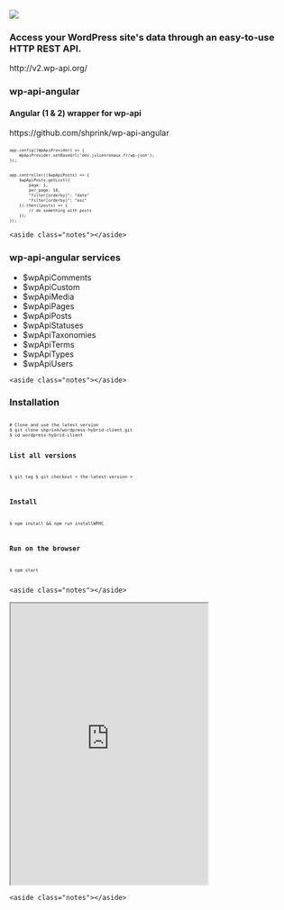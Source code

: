 <section>
    <img src="../../img/wp-api-logo.jpg" style="margin-top: 100px" class="img-plain"/>
    <h3>Access your WordPress site's data through an easy-to-use HTTP REST API.</h3>
    http://v2.wp-api.org/
</section>

<section>
    <h3>wp-api-angular</h3>
    <h4>Angular (1 & 2) wrapper for wp-api</h4>
    https://github.com/shprink/wp-api-angular

<pre class="fragment" style="font-size: 60% !important"><code class="js" data-trim>
app.config((WpApiProvider) => {
    WpApiProvider.setBaseUrl('dev.julienrenaux.fr/wp-json');
});
</code></pre>
<pre class="fragment" style="font-size: 60% !important"><code class="js" data-trim>
app.controller(($wpApiPosts) => {
    $wpApiPosts.getList({
        page: 1,
        per_page: 10,
        "filter[orderby]": "date"
        "filter[orderby]": "asc"
    }).then((posts) => {
        // do something with posts
    });
});
</code></pre>
    
    <aside class="notes"></aside>
</section>

<section>
    <h3>wp-api-angular services</h3>
    <ul>
        <li>$wpApiComments</li>
        <li>$wpApiCustom</li>
        <li>$wpApiMedia</li>
        <li>$wpApiPages</li>
        <li>$wpApiPosts</li>
        <li>$wpApiStatuses</li>
        <li>$wpApiTaxonomies</li>
        <li>$wpApiTerms</li>
        <li>$wpApiTypes</li>
        <li>$wpApiUsers</li>
    </ul>
    
    <aside class="notes"></aside>
</section>

<section>
    <h3>Installation</h3>
<pre style="font-size: 65% !important"><code class="shell" data-trim>
# Clone and use the latest version
$ git clone shprink/wordpress-hybrid-client.git
$ cd wordpress-hybrid-client

# List all versions
$ git tag
$ git checkout < the-latest-version >

# Install
$ npm install && npm run installWPHC

# Run on the browser
$ npm start
</code></pre>
    
    <aside class="notes"></aside>
</section>

<section>
    <iframe width="350px" height="800px" style="background-color:white; height: 500px;" src="http://m.julienrenaux.fr"></iframe>

    
    <aside class="notes"></aside>
</section>
